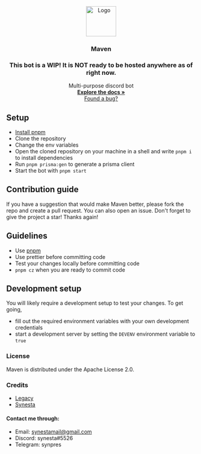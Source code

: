 <div align="center">
  <a href="https://github.com/synesta/maven">
    <img src="https://cdn.discordapp.com/attachments/896963455708438552/897246055790411816/Logo_Transparent.png" alt="Logo" width="80" height="80">
  </a>

<h3 align="center">Maven</h3>
  <h3 align="center">This bot is a WIP! It is NOT ready to be hosted anywhere as of right now.</h3>
  <p align="center">
    Multi-purpose discord bot
    <br />
    <a href="https://synesta.gitbook.io/maven-documentation/"><strong>Explore the docs »</strong></a>
    <br />
    <a href="https://github.com/synesta/maven/issues">Found a bug?</a>
  </p>
</div>

## Setup

-   <a href="https://pnpm.io">Install pnpm</a>
-   Clone the repository
-   Change the env variables
-   Open the cloned repository on your machine in a shell and write `pnpm i` to install dependencies
-   Run `pnpm prisma:gen` to generate a prisma client
-   Start the bot with `pnpm start`

## Contribution guide

If you have a suggestion that would make Maven better, please fork the repo and create a pull request. You can also open an issue.
Don't forget to give the project a star! Thanks again!

## Guidelines

-   Use [pnpm](https://pnpm.io)
-   Use prettier before committing code
-   Test your changes locally before committing code
-   `pnpm cz` when you are ready to commit code

## Development setup

You will likely require a development setup to test your changes. To get going,

-   fill out the required environment variables with your own development credentials
-   start a development server by setting the `DEVENV` environment variable to `true`

### License

Maven is distributed under the Apache License 2.0.

### Credits

-   <a href="github.com/uwuLegacy">Legacy</a>
-   <a href="github.com/synesta">Synesta</a>

#### Contact me through:

-   Email: synestamail@gmail.com
-   Discord: synesta#5526
-   Telegram: synpres
